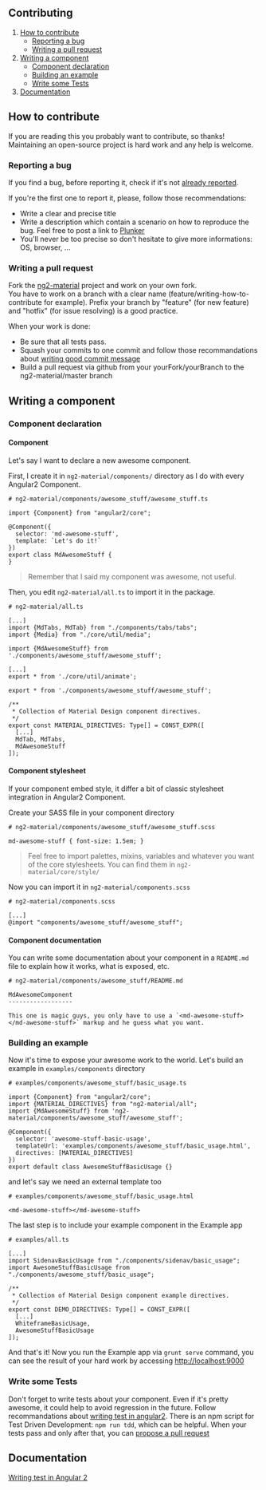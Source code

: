 Contributing
------------

1. [How to contribute](#how-to-contribute)
    * [Reporting a bug](#reporting-a-bug)
    * [Writing a pull request](#writing-a-pull-request)
2. [Writing a component](#writing-a-component)
    * [Component declaration](#component-declaration)
    * [Building an example](#building-an-example)
    * [Write some Tests](#write-some-tests)
3. [Documentation](#documentation)

## How to contribute

If you are reading this you probably want to contribute, so thanks! Maintaining an open-source project is hard work and any help is welcome.

### Reporting a bug

If you find a bug, before reporting it, check if it's not [already reported][issues].  

If you're the first one to report it, please, follow those recommendations: 
- Write a clear and precise title
- Write a description which contain a scenario on how to reproduce the bug. Feel free to post a link to [Plunker][plunker]
- You'll never be too precise so don't hesitate to give more informations: OS, browser, ...

### Writing a pull request

Fork the [ng2-material][ng2-material] project and work on your own fork.  
You have to work on a branch with a clear name (feature/writing-how-to-contribute for example). Prefix your branch by "feature" (for new feature) and "hotfix" (for issue resolving) is a good practice.

When your work is done:
 
- Be sure that all tests pass.
- Squash your commits to one commit and follow those recommandations about [writing good commit message][writing-good-commit-message]
- Build a pull request via github from your yourFork/yourBranch to the ng2-material/master branch
 

## Writing a component

### Component declaration

#### Component

Let's say I want to declare a new awesome component.

First, I create it in `ng2-material/components/` directory as I do with every Angular2 Component.

```
# ng2-material/components/awesome_stuff/awesome_stuff.ts

import {Component} from "angular2/core";

@Component({
  selector: 'md-awesome-stuff',
  template: `Let's do it!`
})
export class MdAwesomeStuff {
}
```

> Remember that I said my component was awesome, not useful.

Then, you edit `ng2-material/all.ts` to import it in the package.
```
# ng2-material/all.ts

[...]
import {MdTabs, MdTab} from "./components/tabs/tabs";
import {Media} from "./core/util/media";

import {MdAwesomeStuff} from './components/awesome_stuff/awesome_stuff';

[...]
export * from './core/util/animate';

export * from './components/awesome_stuff/awesome_stuff';

/**
 * Collection of Material Design component directives.
 */
export const MATERIAL_DIRECTIVES: Type[] = CONST_EXPR([
  [...]
  MdTab, MdTabs,
  MdAwesomeStuff
]);
```

#### Component stylesheet
If your component embed style, it differ a bit of classic stylesheet integration in Angular2 Component.

Create your SASS file in your component directory 
```
# ng2-material/components/awesome_stuff/awesome_stuff.scss

md-awesome-stuff { font-size: 1.5em; }
```

> Feel free to import palettes, mixins, variables and whatever you want of the core stylesheets. You can find them in `ng2-material/core/style/` 

Now you can import it in `ng2-material/components.scss`
```
# ng2-material/components.scss

[...]
@import "components/awesome_stuff/awesome_stuff";
```

#### Component documentation
You can write some documentation about your component in a `README.md` file to explain how it works, what is exposed, etc.
```
# ng2-material/components/awesome_stuff/README.md

MdAwesomeComponent
------------------

This one is magic guys, you only have to use a `<md-awesome-stuff></md-awesome-stuff>` markup and he guess what you want.
```

### Building an example

Now it's time to expose your awesome work to the world. Let's build an example in `examples/components` directory
```
# examples/components/awesome_stuff/basic_usage.ts

import {Component} from "angular2/core";
import {MATERIAL_DIRECTIVES} from "ng2-material/all";
import {MdAwesomeStuff} from 'ng2-material/components/awesome_stuff/awesome_stuff';

@Component({
  selector: 'awesome-stuff-basic-usage',
  templateUrl: 'examples/components/awesome_stuff/basic_usage.html',
  directives: [MATERIAL_DIRECTIVES]
})
export default class AwesomeStuffBasicUsage {}
```

and let's say we need an external template too
```
# examples/components/awesome_stuff/basic_usage.html

<md-awesome-stuff></md-awesome-stuff>
```

The last step is to include your example component in the Example app
```
# examples/all.ts

[...]
import SidenavBasicUsage from "./components/sidenav/basic_usage";
import AwesomeStuffBasicUsage from "./components/awesome_stuff/basic_usage";

/**
 * Collection of Material Design component example directives.
 */
export const DEMO_DIRECTIVES: Type[] = CONST_EXPR([
  [...]
  WhiteframeBasicUsage,
  AwesomeStuffBasicUsage
]);
```

And that's it! Now you run the Example app via `grunt serve` command, you can see the result of your hard work by accessing [http://localhost:9000](http://localhost:9000)

### Write some Tests

Don't forget to write tests about your component. Even if it's pretty awesome, it could help to avoid regression in the future.
Follow recommandations about [writing test in angular2][writing-test].
There is an npm script for Test Driven Development: `npm run tdd`, which can be helpful.
When your tests pass and only after that, you can [propose a pull request](#how-to-contribute)



## Documentation
[Writing test in Angular 2][writing-test]

[ng2-material]: https://github.com/justindujardin/ng2-material/
[issues]: https://github.com/justindujardin/ng2-material/issues
[plunker]: https://plnkr.co/edit/?p=catalogue
[writing-good-commit-message]: https://github.com/angular/angular.js/blob/master/CONTRIBUTING.md#-git-commit-guidelines
[writing-test]: https://medium.com/google-developer-experts/angular-2-unit-testing-with-jasmine-defe20421584#.ymzbmrloz
